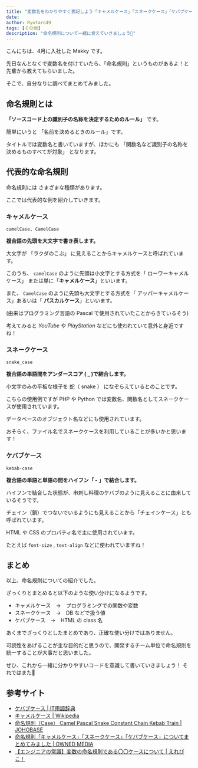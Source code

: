 ```yaml
---
title: "変数名をわかりやすく表記しよう「キャメルケース」「スネークケース」「ケバブケース」"
date: 
author: Ryotaro49
tags: [その他]
description: "命名規則について一緒に覚えていきましょう🐫"
---
```


こんにちは、4月に入社した Makky です。

先日なんとなくで変数名を付けていたら、「命名規則」というものがあるよ！と先輩から教えてもらいました。

そこで、自分なりに調べてまとめてみました。

## 命名規則とは

**「ソースコード上の識別子の名称を決定するためのルール」** です。

簡単にいうと 「名前を決めるときのルール」です。

タイトルでは変数名と書いていますが、ほかにも 「関数名など識別子の名称を決めるものすべてが対象」 となります。

## 代表的な命名規則

命名規則には さまざまな種類があります。

ここでは代表的な例を紹介していきます。

### キャメルケース
```:title=キャメルケース,パスカルケースの例
camelCase, CamelCase
```
**複合語の先頭を大文字で書き表します。**

大文字が 「ラクダのこぶ」 に見えることからキャメルケースと呼ばれています。

このうち、 `camelCase` のように先頭は小文字とする方式を「 ローワーキャメルケース」 または単に「**キャメルケース**」といいます。

また、 `CamelCase` のように先頭も大文字とする方式を「 アッパーキャメルケース」あるいは「 **パスカルケース**」といいます。

 (由来はプログラミング言語の Pascal で使用されていたことからきているそう)

考えてみると *YouTube* や *PlayStation* などにも使われていて意外と身近ですね！

### スネークケース
```:title=スネークケースの例
snake_case
```
**複合語の単語間をアンダースコア ( _ )で結合します。**

小文字のみの平板な様子を 蛇（ snake ） になぞらえているとのことです。

こちらの使用例ですが PHP や Python では変数名、関数名としてスネークケースが使用されています。

データベースのオブジェクト名などにも使用されています。

おそらく、ファイル名でスネークケースを利用していることが多いかと思います！
### ケバブケース
```:title=ケバブケースの例
kebab-case
```
**複合語の単語と単語の間をハイフン「 - 」で結合します。**

ハイフンで結合した状態が、串刺し料理のケバブのように見えることに由来しているそうです。

チェイン（鎖）でつないでいるようにも見えることから「チェインケース」とも呼ばれています。

HTML や CSS のプロパティ名で主に使用されています。

たとえば `font-size` , `text-align` などに使われていますね！

## まとめ

以上、命名規則についての紹介でした。

ざっくりとまとめると以下のような使い分けになるようです。

- キャメルケース　→　プログラミングでの関数や変数
- スネークケース　→　DB などで扱う値
- ケバブケース　→　HTML の class 名

あくまでざっくりとしたまとめであり、正確な使い分けではありません。

可読性をあげることが主な目的だと思うので、開発するチーム単位で命名規則を統一することが大事だと思いました。

ぜひ、これから一緒に分かりやすいコードを意識して書いていきましょう！
それではまた👋

## 参考サイト
- [ケバブケース | IT用語辞典](https://e-words.jp/w/%E3%82%B1%E3%83%90%E3%83%96%E3%82%B1%E3%83%BC%E3%82%B9.html)
- [キャメルケース | Wikipedia](https://ja.wikipedia.org/wiki/%E3%82%AD%E3%83%A3%E3%83%A1%E3%83%AB%E3%82%B1%E3%83%BC%E3%82%B9)
- [命名規則（Case） Camel Pascal Snake Constant Chain Kebab Train | JOHOBASE](https://johobase.com/naming-convention-case/#:~:text=%E3%82%8B%E3%81%9D%E3%81%86%E3%81%A7%E3%81%99%E3%80%82-,%E3%82%AD%E3%83%A3%E3%83%A1%E3%83%AB%E3%82%B1%E3%83%BC%E3%82%B9,%E3%81%AF%E5%A4%A7%E6%96%87%E5%AD%97%E3%81%8B%E3%82%89%E5%A7%8B%E3%82%81%E3%81%BE%E3%81%99%E3%80%82&text=C%23%E3%81%AE%E5%A4%89%E6%95%B0%E5%90%8D%E3%80%81%E3%83%91%E3%83%A9%E3%83%A1%E3%83%BC%E3%82%BF%E3%83%BC,%E3%81%8B%E3%82%89%E3%81%8D%E3%81%A6%E3%81%84%E3%82%8B%E3%81%9D%E3%81%86%E3%81%A7%E3%81%99%E3%80%82)
- [命名規則「キャメルケース」「スネークケース」「ケバブケース」についてまとめてみました | OWNED MEDIA](https://designsupply-web.com/media/development/4052/)
- [【エンジニアの常識】変数の命名規則である〇〇ケースについて | えれぴこ！](https://q3task.com/xxcase/)
